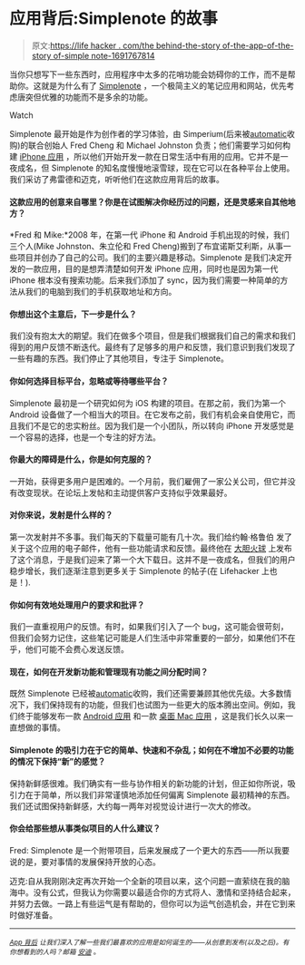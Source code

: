 # 应用背后:Simplenote 的故事

> 原文:[https://life hacker . com/the behind-the-story of-the-app-of-the-story of-simple note-1691767814](https://lifehacker.com/behind-the-app-the-story-of-simplenote-1691767814)

当你只想写下一些东西时，应用程序中太多的花哨功能会妨碍你的工作，而不是帮助你。这就是为什么有了 [Simplenote](http://simplenote.com/) ，一个极简主义的笔记应用和网站，优先考虑唐突但优雅的功能而不是多余的功能。

Watch

Simplenote 最开始是作为创作者的学习体验，由 Simperium(后来被[automatic](http://automattic.com/)收购)的联合创始人 Fred Cheng 和 Michael Johnston 负责；他们需要学习如何构建 [iPhone 应用](https://lifehacker.com/the-best-syncing-note-taker-for-iphone-5816554) ，所以他们开始开发一款在日常生活中有用的应用。它并不是一夜成名，但 Simplenote 的知名度慢慢地滚雪球，现在它可以在各种平台上使用。我们采访了弗雷德和迈克，听听他们在这款应用背后的故事。

#### 这款应用的创意来自哪里？你是在试图解决你经历过的问题，还是灵感来自其他地方？

*Fred 和 Mike:*2008 年，在第一代 iPhone 和 Android 手机出现的时候，我们三个人(Mike Johnston、朱立伦和 Fred Cheng)搬到了布宜诺斯艾利斯，从事一些项目并创办了自己的公司。我们的主要兴趣是移动。Simplenote 是我们决定开发的一款应用，目的是想弄清楚如何开发 iPhone 应用，同时也是因为第一代 iPhone 根本没有搜索功能。后来我们添加了 sync，因为我们需要一种简单的方法从我们的电脑到我们的手机获取地址和方向。

#### 你想出这个主意后，下一步是什么？

我们没有抱太大的期望。我们在做多个项目，但是我们根据我们自己的需求和我们得到的用户反馈不断迭代。最终有了足够多的用户和反馈，我们意识到我们发现了一些有趣的东西。我们停止了其他项目，专注于 Simplenote。

#### 你如何选择目标平台，忽略或等待哪些平台？

Simplenote 最初是一个研究如何为 iOS 构建的项目。在那之前，我们为第一个 Android 设备做了一个相当大的项目。在它发布之前，我们有机会亲自使用它，而且我们不是它的忠实粉丝。因为我们是一个小团队，所以转向 iPhone 开发感觉是一个容易的选择，也是一个专注的好方法。

#### 你最大的障碍是什么，你是如何克服的？

一开始，获得更多用户是困难的。一个月前，我们雇佣了一家公关公司，但它并没有改变现状。在论坛上发帖和主动提供客户支持似乎效果最好。

#### 对你来说，发射是什么样的？

第一次发射并不多事。我们每天的下载量可能有几十次。我们给约翰·格鲁伯 发了关于这个应用的电子邮件，他有一些功能请求和反馈。最终他在 [大胆火球](http://daringfireball.net/) 上发布了这个消息，于是我们迎来了第一个大下载日。这并不是一夜成名，但我们的用户稳步增长，我们逐渐注意到更多关于 Simplenote 的帖子(在 Lifehacker 上也是！).

#### 你如何有效地处理用户的要求和批评？

我们一直重视用户的反馈。有时，如果我们引入了一个 bug，这可能会很苛刻，但我们会努力记住，这些笔记可能是人们生活中非常重要的一部分，如果他们不在乎，他们可能不会费心发送反馈。

#### 现在，如何在开发新功能和管理现有功能之间分配时间？

既然 Simplenote 已经被[automatic](http://automattic.com/)收购，我们还需要兼顾其他优先级。大多数情况下，我们保持现有的功能，但我们也试图为一些更大的版本腾出空间。例如，我们终于能够发布一款 [Android 应用](https://play.google.com/store/apps/details?id=com.automattic.simplenote) 和一款 [桌面 Mac 应用](https://itunes.apple.com/us/app/simplenote/id692867256?ls=1&mt=12) ，这是我们长久以来一直想做的事情。

#### Simplenote 的吸引力在于它的简单、快速和不杂乱；如何在不增加不必要的功能的情况下保持“新”的感觉？

保持新鲜感很难。我们确实有一些与协作相关的新功能的计划，但正如你所说，吸引力在于简单，所以我们非常谨慎地添加任何偏离 Simplenote 最初精神的东西。我们还试图保持新鲜感，大约每一两年对视觉设计进行一次大的修改。

#### 你会给那些想从事类似项目的人什么建议？

Fred: Simplenote 是一个附带项目，后来发展成了一个更大的东西——所以我要说的是，要对事情的发展保持开放的心态。

迈克:自从我刚刚决定再次开始一个全新的项目以来，这个问题一直萦绕在我的脑海中。没有公式，但我认为你需要以最适合你的方式将人、激情和坚持结合起来，并努力去做。一路上有些运气是有帮助的，但你可以为运气创造机会，并在它到来时做好准备。

* * *

<small></small>*[<small>*App 背后*</small>](http://lifehacker.com/behindtheapp) <small>*让我们深入了解一些我们最喜欢的应用是如何诞生的——从创意到发布(以及之后)。有你想看到的人吗？邮箱*</small> [<small>*安迪*</small>](mailto:andy@lifehacker.com) <small>*。*</small>*